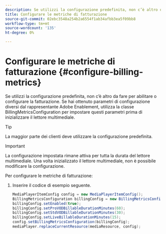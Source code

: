 ```yaml
---
description: Se utilizzi la configurazione predefinita, non c’è altro da fare per abilitare o configurare la fatturazione. Se hai ottenuto parametri di configurazione diversi dal rappresentante Adobe Enablement, utilizza la classe BillingMetricsConfiguration per impostare questi parametri prima di inizializzare il lettore multimediale.
title: Configurare le metriche di fatturazione
source-git-commit: 02ebc3548a254b2a6554f1ab34afbb3ea5f09bb8
workflow-type: tm+mt
source-wordcount: '135'
ht-degree: 0%

---
```


# Configurare le metriche di fatturazione {#configure-billing-metrics}

Se utilizzi la configurazione predefinita, non c’è altro da fare per abilitare o configurare la fatturazione. Se hai ottenuto parametri di configurazione diversi dal rappresentante Adobe Enablement, utilizza la classe BillingMetricsConfiguration per impostare questi parametri prima di inizializzare il lettore multimediale.

>[!TIP]
>
>La maggior parte dei clienti deve utilizzare la configurazione predefinita.

>[!IMPORTANT]
>
>La configurazione impostata rimane attiva per tutta la durata del lettore multimediale. Una volta inizializzato il lettore multimediale, non è possibile modificare la configurazione.

Per configurare le metriche di fatturazione:

1. Inserire il codice di esempio seguente.

   ```java
   MediaPlayerItemConfig config = new MediaPlayerItemConfig(); 
   BillingMetricsConfiguration billingConfig = new BillingMetricsConfiguration(); 
   billingConfig.setEnabled(true); 
   billingConfig.setProVODBillableDurationMinutes(60); 
   billingConfig.setStdVODBillableDurationMinutes(30); 
   billingConfig.setLiveBillableDurationMinutes(15); 
   config.setBillingMetricsConfiguration(billingConfig); 
   mediaPlayer.replaceCurrentResource(mediaResource, config);
   ```
